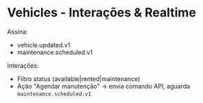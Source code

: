 # Vehicles - Interações & Realtime

Assina:

- vehicle.updated.v1
- maintenance.scheduled.v1

Interações:

- Filtro status (available|rented|maintenance)
- Ação "Agendar manutenção" -> envia comando API, aguarda `maintenance.scheduled.v1`
